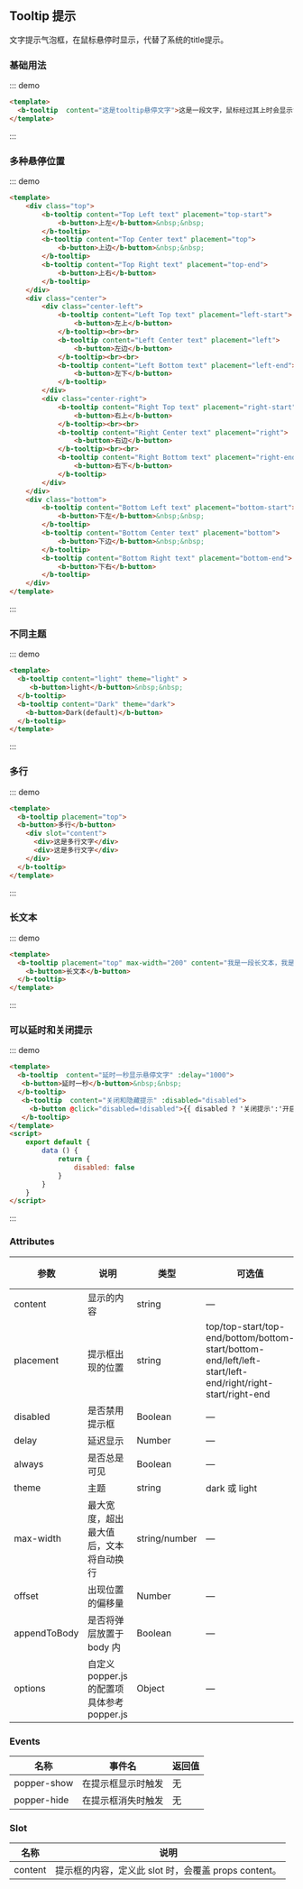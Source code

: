 ## Tooltip 提示

<template>
    <div class="global-anchor">
      <b-anchor :scroll-offset="100">
        <b-anchor-link href="#ji-chu-yong-fa" title="基础用法"></b-anchor-link>
        <b-anchor-link href="#duo-chong-xuan-ting-wei-zhi" title="多种悬停位置"></b-anchor-link>
        <b-anchor-link href="#bu-tong-zhu-ti" title="不同主题"></b-anchor-link>
        <b-anchor-link href="#duo-xing" title="多行"></b-anchor-link>
        <b-anchor-link href="#chang-wen-ben" title="长文本"></b-anchor-link>
        <b-anchor-link href="#ke-yi-yan-shi-he-guan-bi-ti-shi" title="可以延时和关闭提示"></b-anchor-link>
        <b-anchor-link href="#attributes" title="Attributes"></b-anchor-link>
        <b-anchor-link href="#events" title="Events"></b-anchor-link>
        <b-anchor-link href="#slot" title="Slot"></b-anchor-link>
      </b-anchor>
    </div>
</template>

文字提示气泡框，在鼠标悬停时显示，代替了系统的title提示。

### 基础用法

::: demo
```html
<template>
  <b-tooltip  content="这是tooltip悬停文字">这是一段文字，鼠标经过其上时会显示tooltip</b-tooltip>
</template>
```
:::

### 多种悬停位置

::: demo
```html
<template>
    <div class="top">
        <b-tooltip content="Top Left text" placement="top-start">
            <b-button>上左</b-button>&nbsp;&nbsp;
        </b-tooltip>
        <b-tooltip content="Top Center text" placement="top">
            <b-button>上边</b-button>&nbsp;&nbsp;
        </b-tooltip>
        <b-tooltip content="Top Right text" placement="top-end">
            <b-button>上右</b-button>
        </b-tooltip>
    </div>
    <div class="center">
        <div class="center-left">
            <b-tooltip content="Left Top text" placement="left-start">
                <b-button>左上</b-button> 
            </b-tooltip><br><br>
            <b-tooltip content="Left Center text" placement="left">
                <b-button>左边</b-button> 
            </b-tooltip><br><br>
            <b-tooltip content="Left Bottom text" placement="left-end">
                <b-button>左下</b-button>
            </b-tooltip>
        </div>
        <div class="center-right">
            <b-tooltip content="Right Top text" placement="right-start">
                <b-button>右上</b-button>
            </b-tooltip><br><br>
            <b-tooltip content="Right Center text" placement="right">
                <b-button>右边</b-button>
            </b-tooltip><br><br>
            <b-tooltip content="Right Bottom text" placement="right-end">
                <b-button>右下</b-button>
            </b-tooltip>
        </div>
    </div>
    <div class="bottom">
        <b-tooltip content="Bottom Left text" placement="bottom-start">
            <b-button>下左</b-button>&nbsp;&nbsp;
        </b-tooltip>
        <b-tooltip content="Bottom Center text" placement="bottom">
            <b-button>下边</b-button>&nbsp;&nbsp;
        </b-tooltip>
        <b-tooltip content="Bottom Right text" placement="bottom-end">
            <b-button>下右</b-button>
        </b-tooltip>
    </div>
</template>
```
:::

### 不同主题

::: demo
```html
<template>
  <b-tooltip content="light" theme="light" >
     <b-button>light</b-button>&nbsp;&nbsp;
  </b-tooltip>
  <b-tooltip content="Dark" theme="dark">
    <b-button>Dark(default)</b-button>
  </b-tooltip>
</template>
```
:::

### 多行

::: demo
```html
<template>
  <b-tooltip placement="top">
  <b-button>多行</b-button>
    <div slot="content">
      <div>这是多行文字</div>
      <div>这是多行文字</div>
    </div>
  </b-tooltip>
</template>
```
:::

### 长文本

::: demo
```html
<template>
  <b-tooltip placement="top" max-width="200" content="我是一段长文本，我是一段长文本，我是一段长文本，我是一段长文本，我是一段长文本，我是一段长文本">
    <b-button>长文本</b-button>
  </b-tooltip>
</template>
```
:::

### 可以延时和关闭提示

::: demo
```html
<template>
  <b-tooltip  content="延时一秒显示悬停文字" :delay="1000">
   <b-button>延时一秒</b-button>&nbsp;&nbsp;
  </b-tooltip>
   <b-tooltip  content="关闭和隐藏提示" :disabled="disabled">
     <b-button @click="disabled=!disabled">{{ disabled ? '关闭提示':'开启提示'}}</b-button>
   </b-tooltip>
</template>
<script>
    export default {
        data () {
            return {
                disabled: false
            }
        }
    }
</script>
```
:::

### Attributes

| 参数      | 说明    | 类型      | 可选值       | 默认值   |
|---------- |-------- |---------- |-------------  |-------- |
| content     | 显示的内容   | string  |  —   |   —   |
| placement     | 提示框出现的位置   | string  |  top/top-start/top-end/bottom/bottom-start/bottom-end/left/left-start/left-end/right/right-start/right-end   |   —   |
| disabled     | 是否禁用提示框   | Boolean  |  —   |   false   |
| delay     | 延迟显示   |  Number	 |  —   |   100   |
| always     | 是否总是可见   |  Boolean  |  —   |   false   |
| theme     | 主题   |  string  |  dark 或 light   |   dark   |
| max-width	     | 最大宽度，超出最大值后，文本将自动换行   |  string/number  | — |   —    |
| offset    | 出现位置的偏移量   |  Number |  — |  	0     |
| appendToBody    | 是否将弹层放置于 body 内   | Boolean  |  —   |   false   |
| options    | 自定义 popper.js 的配置项具体参考popper.js   | Object  |  —   |   —    |

### Events 

| 名称      | 事件名    | 返回值    |
|---------- |-------- |-------- |
| popper-show     | 在提示框显示时触发   | 无    |
| popper-hide    | 在提示框消失时触发   | 无    |

### Slot

| 名称      | 说明    |
|---------- |-------- |
| content     | 提示框的内容，定义此 slot 时，会覆盖 props content。   |
